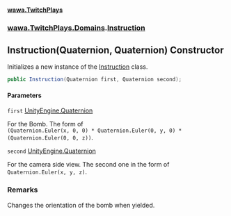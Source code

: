 #### [wawa.TwitchPlays](index.md 'index')
### [wawa.TwitchPlays.Domains](wawa.TwitchPlays.Domains.md 'wawa.TwitchPlays.Domains').[Instruction](Instruction.md 'wawa.TwitchPlays.Domains.Instruction')

## Instruction(Quaternion, Quaternion) Constructor

Initializes a new instance of the [Instruction](Instruction.md 'wawa.TwitchPlays.Domains.Instruction') class.

```csharp
public Instruction(Quaternion first, Quaternion second);
```
#### Parameters

<a name='wawa.TwitchPlays.Domains.Instruction.Instruction(Quaternion,Quaternion).first'></a>

`first` [UnityEngine.Quaternion](https://docs.microsoft.com/en-us/dotnet/api/UnityEngine.Quaternion 'UnityEngine.Quaternion')

For the Bomb. The form of  
`(Quaternion.Euler(x, 0, 0) * Quaternion.Euler(0, y, 0) * (Quaternion.Euler(0, 0, z))`.

<a name='wawa.TwitchPlays.Domains.Instruction.Instruction(Quaternion,Quaternion).second'></a>

`second` [UnityEngine.Quaternion](https://docs.microsoft.com/en-us/dotnet/api/UnityEngine.Quaternion 'UnityEngine.Quaternion')

For the camera side view. The second one in the form of `Quaternion.Euler(x, y, z)`.

### Remarks
  
Changes the orientation of the bomb when yielded.